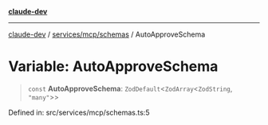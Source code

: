[**claude-dev**](../../../../README.md)

***

[claude-dev](../../../../README.md) / [services/mcp/schemas](../README.md) / AutoApproveSchema

# Variable: AutoApproveSchema

> `const` **AutoApproveSchema**: `ZodDefault`\<`ZodArray`\<`ZodString`, `"many"`\>\>

Defined in: src/services/mcp/schemas.ts:5
